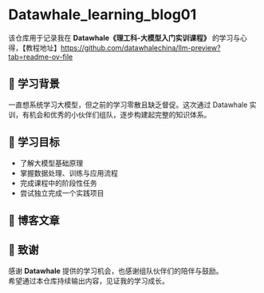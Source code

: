 # Datawhale_learning_blog01
该仓库用于记录我在 **Datawhale《理工科-大模型入门实训课程》** 的学习与心得，【教程地址】https://github.com/datawhalechina/llm-preview?tab=readme-ov-file

## 📘 学习背景
一直想系统学习大模型，但之前的学习零散且缺乏督促。这次通过 Datawhale 实训，有机会和优秀的小伙伴们组队，逐步构建起完整的知识体系。

## 🎯 学习目标
- 了解大模型基础原理  
- 掌握数据处理、训练与应用流程  
- 完成课程中的阶段性任务  
- 尝试独立完成一个实践项目  

## 📝 博客文章

## 🙏 致谢
感谢 **Datawhale** 提供的学习机会，也感谢组队伙伴们的陪伴与鼓励。  
希望通过本仓库持续输出内容，见证我的学习成长。  
